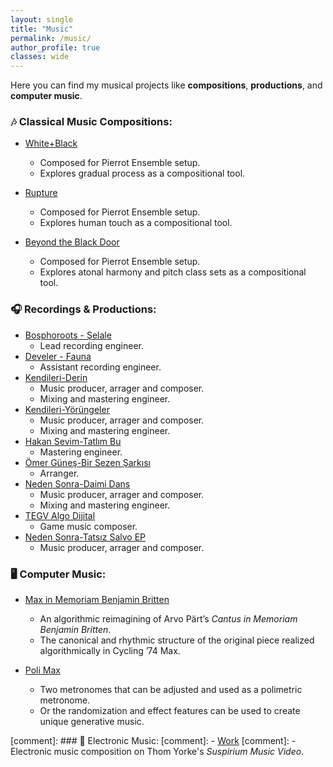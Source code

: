 ```yaml
---
layout: single
title: "Music"
permalink: /music/
author_profile: true
classes: wide
---
```


Here you can find my musical projects like **compositions**, **productions**, and **computer music**.

### 🎶 Classical Music Compositions:
- [White+Black](https://www.youtube.com/watch?v=PhRhla156VU)
  - Composed for Pierrot Ensemble setup.
  - Explores gradual process as a compositional tool.

- [Rupture](https://www.youtube.com/watch?v=bM7qLfADG_k)
  - Composed for Pierrot Ensemble setup.
  - Explores human touch as a compositional tool. 

- [Beyond the Black Door](https://www.youtube.com/watch?v=HUaajNXNwpk)
  - Composed for Pierrot Ensemble setup.
  - Explores atonal harmony and pitch class sets as a compositional tool. 

### 🎧 Recordings & Productions:
- [Bosphoroots - Şelale](https://open.spotify.com/album/0wbp6DoGZGSVduSS1sc4hA)
  - Lead recording engineer.
- [Develer - Fauna](https://open.spotify.com/album/7nGr6qIQ8JA2lVfv5REUiu)
  - Assistant recording engineer.
- [Kendileri-Derin](https://open.spotify.com/track/3xlvlqxOMoBJhqTzMG3Hx7?si=fbdbb676a48d4591&nd=1&dlsi=7db803d943a045ec)
  - Music producer, arrager and composer.
  - Mixing and mastering engineer.
- [Kendileri-Yörüngeler](https://open.spotify.com/track/4y37K3n22pHrpzLMTvZs1R)
  - Music producer, arrager and composer.
  - Mixing and mastering engineer.
- [Hakan Sevim-Tatlım Bu](https://open.spotify.com/track/0mgoMrZYPxifzwNoq54Rur?si=1e463ccb1ec94f59&nd=1&dlsi=d0aad1a6ce094174)
  - Mastering engineer.
- [Ömer Güneş-Bir Sezen Şarkısı](https://open.spotify.com/track/0xT9XsQfIUlzHW3lfptNr4?si=802c1e7f23db4733&nd=1&dlsi=cb784958a5494b1c)
  - Arranger.
- [Neden Sonra-Daimi Dans](https://open.spotify.com/album/3xSCvLtbPs59N6bepvulxg?si=YWhgq0OOTeWRZoWwcEIfvA&nd=1&dlsi=afe442634ee148d6)
  - Music producer, arrager and composer.
  - Mixing and mastering engineer.
- [TEGV Algo Dijital](https://algodijital.com/en/)
  - Game music composer.
- [Neden Sonra-Tatsız Salvo EP](https://open.spotify.com/album/21h7wNzXB8p9A85rMNqujI?si=U4M25pV_SCG9IciCA39sYA&nd=1&dlsi=e97e7a3c76c94418)
  - Music producer, arrager and composer.

### 🖥️ Computer Music:
- [Max in Memoriam Benjamin Britten](https://www.youtube.com/watch?v=uVDTAzasXeo)
  - An algorithmic reimagining of Arvo Pärt’s *Cantus in Memoriam Benjamin Britten*.
  - The canonical and rhythmic structure of the original piece realized algorithmically in Cycling ’74 Max.

- [Poli Max](https://www.youtube.com/watch?v=raHxo61u-FI)
  - Two metronomes that can be adjusted and used as a polimetric metronome.
  - Or the randomization and effect features can be used to create unique generative music.

[comment]: ### 🎹 Electronic Music:
[comment]: - [Work](https://www.youtube.com/watch?v=yWdMagJelFg)
[comment]: - Electronic music composition on Thom Yorke's *Suspirium Music Video*.